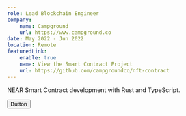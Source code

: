 ```yaml
---
role: Lead Blockchain Engineer
company:
    name: Campground
    url: https://www.campground.co
date: May 2022 - Jun 2022
location: Remote
featuredLink:
    enable: true
    name: View the Smart Contract Project
    url: https://github.com/campgroundco/nft-contract
---
```


NEAR Smart Contract development with Rust and TypeScript.

<button class="btn">Button</button>
